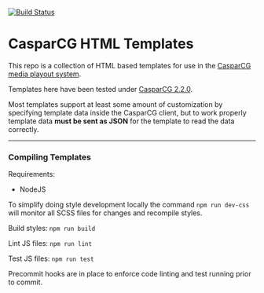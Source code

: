 [![Build Status](https://travis-ci.org/foxworth42/casparcg-html-templates.svg?branch=master)](https://travis-ci.org/github/foxworth42/casparcg-html-templates)

# CasparCG HTML Templates

This repo is a collection of HTML based templates for use in the [CasparCG media playout system](https://www.casparcg.com/).

Templates here have been tested under [CasparCG 2.2.0](https://github.com/CasparCG/server/releases/tag/v2.2.0-stable).

Most templates support at least some amount of customization by specifying template data inside the CasparCG client, but to work properly template data **must be sent as JSON** for the template to read the data correctly.

----
### Compiling Templates

Requirements:
- NodeJS

To simplify doing style development locally the command `npm run dev-css` will monitor all SCSS files for changes and recompile styles. 

Build styles: `npm run build`

Lint JS files: `npm run lint`

Test JS files: `npm run test`

Precommit hooks are in place to enforce code linting and test running prior to commit.

